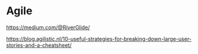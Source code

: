 # Agile

https://medium.com/@RiverGlide/


https://blog.agilistic.nl/10-useful-strategies-for-breaking-down-large-user-stories-and-a-cheatsheet/
